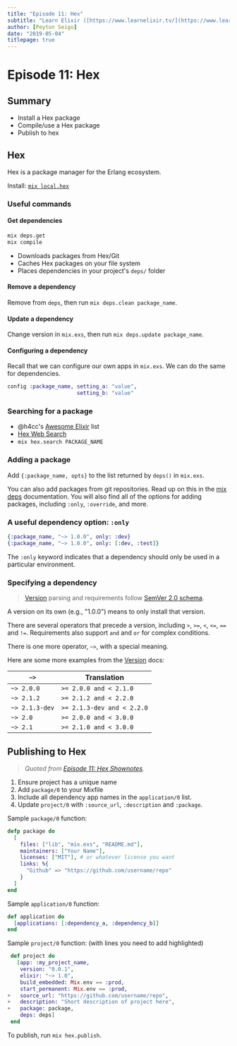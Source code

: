 ```yaml
---
title: "Episode 11: Hex"
subtitle: "Learn Elixir ([https://www.learnelixir.tv/](https://www.learnelixir.tv/))"
author: [Peyton Seigo]
date: "2019-05-04"
titlepage: true
---
```


# Episode 11: Hex

## Summary

- Install a Hex package
- Compile/use a Hex package
- Publish to hex

## Hex

Hex is a package manager for the Erlang ecosystem.

Install: [`mix local.hex`](https://hexdocs.pm/mix/Mix.Tasks.Local.Hex.html)

### Useful commands

#### Get dependencies

```bash
mix deps.get
mix compile
```

- Downloads packages from Hex/Git
- Caches Hex packages on your file system
- Places dependencies in your project's `deps/` folder

#### Remove a dependency

Remove from `deps`, then run `mix deps.clean package_name`.

#### Update a dependency

Change version in `mix.exs`, then run `mix deps.update package_name`.

#### Configuring a dependency

Recall that we can configure our own apps in `mix.exs`. We can do the same for dependencies.

```elixir
config :package_name, setting_a: "value",
                      setting_b: "value"
```

### Searching for a package

- @h4cc's [Awesome Elixir](https://github.com/h4cc/awesome-elixir) list
- [Hex Web Search](https://hex.pm/)
- `mix hex.search PACKAGE_NAME`

### Adding a package

Add `{:package_name, opts}` to the list returned by `deps()` in `mix.exs`.

You can also add packages from git repositories. Read up on this in the [mix deps](https://hexdocs.pm/mix/Mix.Tasks.Deps.html) documentation. You will also find all of the options for adding packages, including `:only`, `:override`, and more.

### A useful dependency option: `:only`

```elixir
{:package_name, "~> 1.0.0", only: :dev}
{:package_name, "~> 1.0.0", only: [:dev, :test]}
```

The `:only` keyword indicates that a dependency should only be used in a particular environment.

### Specifying a dependency

> [Version](https://hexdocs.pm/elixir/Version.html#content) parsing and requirements follow [SemVer 2.0 schema](http://semver.org/).

A version on its own (e.g., "1.0.0") means to only install that version.

There are several operators that precede a version, including `>`, `>=`, `<`, `<=`, `==` and `!=`. Requirements also support `and` and `or` for complex conditions.

There is one more operator, `~>`, with a special meaning.

Here are some more examples from the [Version](https://hexdocs.pm/elixir/Version.html) docs:

| `~>` | Translation
|-|-
| `~> 2.0.0` | `>= 2.0.0 and < 2.1.0`
| `~> 2.1.2` | `>= 2.1.2 and < 2.2.0`
| `~> 2.1.3-dev` | `>= 2.1.3-dev and < 2.2.0`
| `~> 2.0` | `>= 2.0.0 and < 3.0.0`
| `~> 2.1` | `>= 2.1.0 and < 3.0.0`

## Publishing to Hex

> _Quoted from [Episode 11: Hex Shownotes](https://www.learnelixir.tv/episodes/11-hex)._

1. Ensure project has a unique name
2. Add `package/0` to your Mixfile
3. Include all dependency app names in the `application/0` list.
4. Update `project/0` with `:source_url`, `:description` and `:package`.

Sample `package/0` function:

```elixir
defp package do
  [
    files: ["lib", "mix.exs", "README.md"],
    maintainers: ["Your Name"],
    licenses: ["MIT"], # or whatever license you want
    links: %{
      "Github" => "https://github.com/username/repo"
    }
  ]
end
```

Sample `application/0` function:

```elixir
def application do
  [applications: [:dependency_a, :dependency_b]]
end
```

Sample `project/0` function: (with lines you need to add highlighted)

```elixir
 def project do
   [app: :my_project_name,
    version: "0.0.1",
    elixir: "~> 1.0",
    build_embedded: Mix.env == :prod,
    start_permanent: Mix.env == :prod,
+   source_url: "https://github.com/username/repo",
+   description: "Short description of project here",
+   package: package,
    deps: deps]
 end
```

To publish, run `mix hex.publish`.
